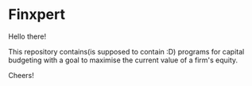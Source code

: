 # Finxpert
Hello there!

This repository contains(is supposed to contain :D) programs for capital budgeting with a goal to maximise the current value of a firm's equity.

Cheers!
